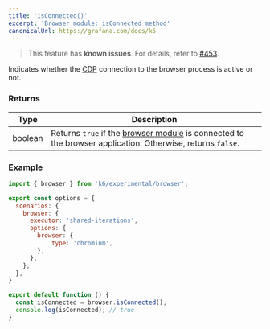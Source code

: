 ```yaml
---
title: 'isConnected()'
excerpt: 'Browser module: isConnected method'
canonicalUrl: https://grafana.com/docs/k6
---
```


<Blockquote mod="attention">

This feature has **known issues**.
For details, refer to [#453](https://github.com/grafana/xk6-browser/issues/453).

</Blockquote>

Indicates whether the [CDP](https://chromedevtools.github.io/devtools-protocol/) connection to the browser process is active or not.

### Returns

| Type    | Description                                                                                    |
| ------- | ---------------------------------------------------------------------------------------------- |
| boolean | Returns `true` if the [browser module](/javascript-api/k6-experimental/browser) is connected to the browser application. Otherwise, returns `false`. |


### Example

<CodeGroup labels={[]}>

```javascript
import { browser } from 'k6/experimental/browser';

export const options = {
  scenarios: {
    browser: {
      executor: 'shared-iterations',
      options: {
        browser: {
            type: 'chromium',
        },
      },
    },
  },
}

export default function () {
  const isConnected = browser.isConnected();
  console.log(isConnected); // true
}
```

</CodeGroup>

